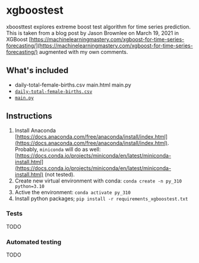 # xgboostest

xboosttest explores extreme boost test algorithm for time series prediction. This is taken from a blog post by Jason Brownlee on March 19, 2021 in XGBoost [https://machinelearningmastery.com/xgboost-for-time-series-forecasting/](https://machinelearningmastery.com/xgboost-for-time-series-forecasting/) augmented with my own comments.

## What's included

- daily-total-female-births.csv  main.html  main.py
- [`daily-total-female-births.csv`](./daily-total-female-births.csv)
- [`main.py`](./main.py)

## Instructions

1. Install Anaconda [https://docs.anaconda.com/free/anaconda/install/index.html](https://docs.anaconda.com/free/anaconda/install/index.html). Probably, `miniconda` will do as well: [https://docs.conda.io/projects/miniconda/en/latest/miniconda-install.html](https://docs.conda.io/projects/miniconda/en/latest/miniconda-install.html) (not tested).
2. Create new virtual environment with conda: `conda create -n py_310 python=3.10`
3. Active the environment: `conda activate py_310`
4. Install python packages; `pip install -r requirements_xgboostest.txt`

### Tests

TODO

### Automated testing

TODO
